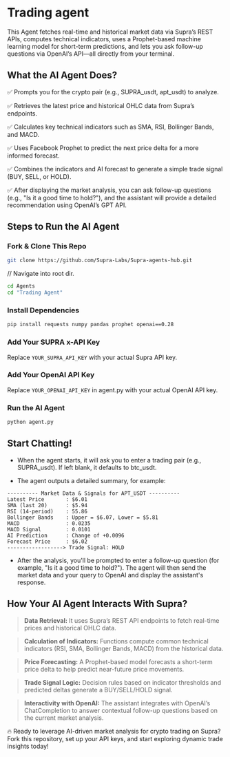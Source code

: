 # Trading agent
This Agent fetches real-time and historical market data via Supra’s REST APIs, computes technical indicators, uses a Prophet-based machine learning model for short-term predictions, and lets you ask follow-up questions via OpenAI’s API—all directly from your terminal.

## What the AI Agent Does?

✅  Prompts you for the crypto pair (e.g., SUPRA_usdt, apt_usdt) to analyze. 

✅  Retrieves the latest price and historical OHLC data from Supra’s endpoints.

✅  Calculates key technical indicators such as SMA, RSI, Bollinger Bands, and MACD.

✅  Uses Facebook Prophet to predict the next price delta for a more informed forecast.

✅  Combines the indicators and AI forecast to generate a simple trade signal (BUY, SELL, or HOLD).

✅  After displaying the market analysis, you can ask follow-up questions (e.g., "Is it a good time to hold?"), and the assistant will provide a detailed recommendation using OpenAI’s GPT API.

## Steps to Run the AI Agent

### Fork & Clone This Repo

```bash
git clone https://github.com/Supra-Labs/Supra-agents-hub.git
```
// Navigate into root dir.

```bash
cd Agents
cd "Trading Agent"
```

### Install Dependencies

```bash
pip install requests numpy pandas prophet openai==0.28
```

### Add Your SUPRA x-API Key
Replace `YOUR_SUPRA_API_KEY` with your actual Supra API key.

### Add Your OpenAI API Key
Replace `YOUR_OPENAI_API_KEY` in agent.py with your actual OpenAI API key.

### Run the AI Agent

```bash
python agent.py
```

## Start Chatting!
- When the agent starts, it will ask you to enter a trading pair (e.g., SUPRA_usdt). If left blank, it defaults to btc_usdt.

- The agent outputs a detailed summary, for example:

```
---------- Market Data & Signals for APT_USDT ----------
Latest Price       : $6.01
SMA (last 20)      : $5.94
RSI (14-period)    : 55.86
Bollinger Bands    : Upper = $6.07, Lower = $5.81
MACD               : 0.0235
MACD Signal        : 0.0101
AI Prediction      : Change of +0.0096
Forecast Price     : $6.02
------------------> Trade Signal: HOLD
```

- After the analysis, you'll be prompted to enter a follow-up question (for example, "Is it a good time to hold?"). The agent will then send the market data and your query to OpenAI and display the assistant's response.

## How Your AI Agent Interacts With Supra?

> **Data Retrieval:** It uses Supra’s REST API endpoints to fetch real-time prices and historical OHLC data.

> **Calculation of Indicators:** Functions compute common technical indicators (RSI, SMA, Bollinger Bands, MACD) from the historical data.

> **Price Forecasting:** A Prophet-based model forecasts a short-term price delta to help predict near-future price movements.

> **Trade Signal Logic:** Decision rules based on indicator thresholds and predicted deltas generate a BUY/SELL/HOLD signal.

> **Interactivity with OpenAI:** The assistant integrates with OpenAI’s ChatCompletion to answer contextual follow-up questions based on the current market analysis.
	

🔥 Ready to leverage AI-driven market analysis for crypto trading on Supra? Fork this repository, set up your API keys, and start exploring dynamic trade insights today!